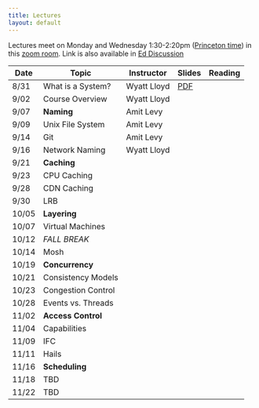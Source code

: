 ```yaml
---
title: Lectures
layout: default
---
```


Lectures meet on Monday and Wednesday 1:30-2:20pm ([Princeton
time](https://www.timeanddate.com/worldclock/converter.html?iso=20200831T173000&p1=179&p2=234&p3=104&p4=33&p5=136&p6=268&p7=44))
in this [zoom room](https://vault.cs50.io/42152b38-6256-4f17-839f-bd1a3994a40f
"Must Sign In To View").  Link is also available in [Ed
Discussion](https://us.edstem.org/courses/2353/discussion/113925)

|Date   | Topic | Instructor | Slides| Reading |
|-------|-------|-------|-----|--------------------|
| 8/31  | What is a System? | Wyatt Lloyd | [PDF](/lectures/L1-systems.pdf) | |
| 9/02  | Course Overview   | Wyatt Lloyd | | |
| 9/07  | **Naming**        | Amit Levy | | |
| 9/09  | Unix File System  | Amit Levy | | |
| 9/14  | Git               | Amit Levy | | |
| 9/16  | Network Naming    | Wyatt Lloyd | | |
| 9/21  | **Caching**       | | | |
| 9/23  | CPU Caching       | | | |
| 9/28  | CDN Caching       | | | |
| 9/30  | LRB               | | | |
| 10/05 | **Layering**      | | | |
| 10/07 | Virtual Machines  | | | |
| 10/12 |  *FALL BREAK*     | | | |
| 10/14 | Mosh              | | | |
| 10/19 | **Concurrency**   | | | |
| 10/21 | Consistency Models| | | |
| 10/23 | Congestion Control| | | |
| 10/28 | Events vs. Threads| | | |
| 11/02 | **Access Control**| | | |
| 11/04 | Capabilities      | | | |
| 11/09 | IFC               | | | |
| 11/11 | Hails             | | | |
| 11/16 | **Scheduling**    | | | |
| 11/18 | TBD               | | | |
| 11/22 | TBD               | | | |
 

